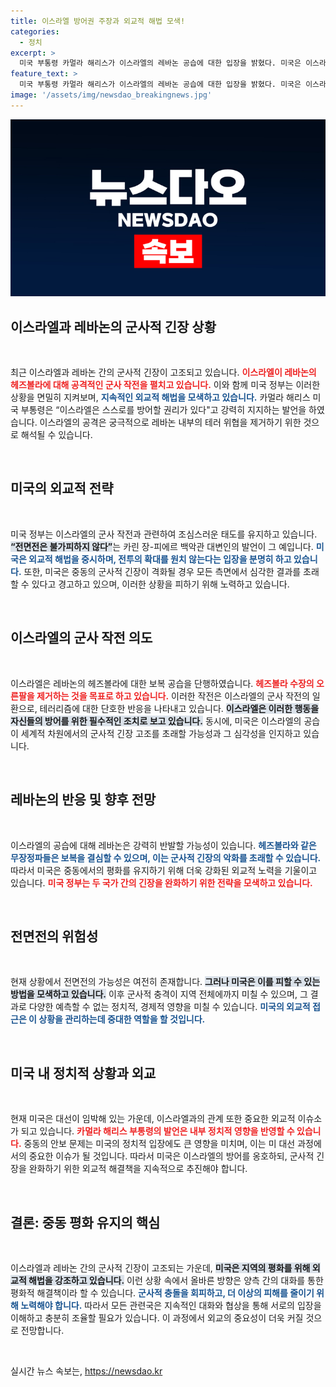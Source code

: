 ```yaml
---
title: 이스라엘 방어권 주장과 외교적 해법 모색!
categories:
  - 정치
excerpt: >
  미국 부통령 카멀라 해리스가 이스라엘의 레바논 공습에 대한 입장을 밝혔다. 미국은 이스라엘의 방어권을 지지하지만, 중동의 전면전 확산을 원치 않는다고 강조했다. 외교적 해법의 필요성이 부각되는 가운데, 과연 이 지역의 긴장은 어떻게 진정될까?
feature_text: >
  미국 부통령 카멀라 해리스가 이스라엘의 레바논 공습에 대한 입장을 밝혔다. 미국은 이스라엘의 방어권을 지지하지만, 중동의 전면전 확산을 원치 않는다고 강조했다. 외교적 해법의 필요성이 부각되는 가운데, 과연 이 지역의 긴장은 어떻게 진정될까?
image: '/assets/img/newsdao_breakingnews.jpg'
---
```


<p><img src="/assets/img/newsdao_breakingnews.jpg" alt="bookingtag 속보" /></p>

<h2 data-ke-size="size26">이스라엘과 레바논의 군사적 긴장 상황</h2>

<p data-ke-size="size16">&nbsp;</p>

<p>최근 이스라엘과 레바논 간의 군사적 긴장이 고조되고 있습니다. <b><span style="color: #ee2323;">이스라엘이 레바논의 헤즈볼라에 대해 공격적인 군사 작전을 펼치고 있습니다.</span></b> 이와 함께 미국 정부는 이러한 상황을 면밀히 지켜보며, <b><span style="color: #1a5490;">지속적인 외교적 해법을 모색하고 있습니다.</span></b> 카멀라 해리스 미국 부통령은 “이스라엘은 스스로를 방어할 권리가 있다"고 강력히 지지하는 발언을 하였습니다. 이스라엘의 공격은 궁극적으로 레바논 내부의 테러 위협을 제거하기 위한 것으로 해석될 수 있습니다.</p>

<p data-ke-size="size16">&nbsp;</p>

<h2 data-ke-size="size26">미국의 외교적 전략</h2>

<p data-ke-size="size16">&nbsp;</p>

<p>미국 정부는 이스라엘의 군사 작전과 관련하여 조심스러운 태도를 유지하고 있습니다. <b><span style="background-color: #21538527;">“전면전은 불가피하지 않다”</span></b>는 카린 장-피에르 백악관 대변인의 발언이 그 예입니다. <b><span style="color: #1a5490;">미국은 외교적 해법을 중시하며, 전투의 확대를 원치 않는다는 입장을 분명히 하고 있습니다.</span></b> 또한, 미국은 중동의 군사적 긴장이 격화될 경우 모든 측면에서 심각한 결과를 초래할 수 있다고 경고하고 있으며, 이러한 상황을 피하기 위해 노력하고 있습니다.</p>

<p data-ke-size="size16">&nbsp;</p>

<h2 data-ke-size="size26">이스라엘의 군사 작전 의도</h2>

<p data-ke-size="size16">&nbsp;</p>

<p>이스라엘은 레바논의 헤즈볼라에 대한 보복 공습을 단행하였습니다. <b><span style="color: #ee2323;">헤즈볼라 수장의 오른팔을 제거하는 것을 목표로 하고 있습니다.</span></b> 이러한 작전은 이스라엘의 군사 작전의 일환으로, 테러리즘에 대한 단호한 반응을 나타내고 있습니다. <b><span style="background-color: #21538527;">이스라엘은 이러한 행동을 자신들의 방어를 위한 필수적인 조치로 보고 있습니다.</span></b> 동시에, 미국은 이스라엘의 공습이 세계적 차원에서의 군사적 긴장 고조를 초래할 가능성과 그 심각성을 인지하고 있습니다.</p>

<p data-ke-size="size16">&nbsp;</p>

<h2 data-ke-size="size26">레바논의 반응 및 향후 전망</h2>

<p data-ke-size="size16">&nbsp;</p>

<p>이스라엘의 공습에 대해 레바논은 강력히 반발할 가능성이 있습니다. <b><span style="color: #1a5490;">헤즈볼라와 같은 무장정파들은 보복을 결심할 수 있으며, 이는 군사적 긴장의 악화를 초래할 수 있습니다.</span></b> 따라서 미국은 중동에서의 평화를 유지하기 위해 더욱 강화된 외교적 노력을 기울이고 있습니다. <b><span style="color: #ee2323;">미국 정부는 두 국가 간의 긴장을 완화하기 위한 전략을 모색하고 있습니다.</span></b></p>

<p data-ke-size="size16">&nbsp;</p>

<h2 data-ke-size="size26">전면전의 위험성</h2>

<p data-ke-size="size16">&nbsp;</p>

<p>현재 상황에서 전면전의 가능성은 여전히 존재합니다. <b><span style="background-color: #21538527;">그러나 미국은 이를 피할 수 있는 방법을 모색하고 있습니다.</span></b> 이후 군사적 충격이 지역 전체에까지 미칠 수 있으며, 그 결과로 다양한 예측할 수 없는 정치적, 경제적 영향을 미칠 수 있습니다. <b><span style="color: #1a5490;">미국의 외교적 접근은 이 상황을 관리하는데 중대한 역할을 할 것입니다.</span></b></p>

<p data-ke-size="size16">&nbsp;</p>

<h2 data-ke-size="size26">미국 내 정치적 상황과 외교</h2>

<p data-ke-size="size16">&nbsp;</p>

<p>현재 미국은 대선이 임박해 있는 가운데, 이스라엘과의 관계 또한 중요한 외교적 이슈소가 되고 있습니다. <b><span style="color: #ee2323;">카멀라 해리스 부통령의 발언은 내부 정치적 영향을 반영할 수 있습니다.</span></b> 중동의 안보 문제는 미국의 정치적 입장에도 큰 영향을 미치며, 이는 미 대선 과정에서의 중요한 이슈가 될 것입니다. 따라서 미국은 이스라엘의 방어를 옹호하되, 군사적 긴장을 완화하기 위한 외교적 해결책을 지속적으로 추진해야 합니다.</p>

<p data-ke-size="size16">&nbsp;</p>

<h2 data-ke-size="size26">결론: 중동 평화 유지의 핵심</h2>

<p data-ke-size="size16">&nbsp;</p>

<p>이스라엘과 레바논 간의 군사적 긴장이 고조되는 가운데, <b><span style="background-color: #21538527;">미국은 지역의 평화를 위해 외교적 해법을 강조하고 있습니다.</span></b> 이런 상황 속에서 올바른 방향은 양측 간의 대화를 통한 평화적 해결책이라 할 수 있습니다. <b><span style="color: #1a5490;">군사적 충돌을 회피하고, 더 이상의 피해를 줄이기 위해 노력해야 합니다.</span></b> 따라서 모든 관련국은 지속적인 대화와 협상을 통해 서로의 입장을 이해하고 충분히 조율할 필요가 있습니다. 이 과정에서 외교의 중요성이 더욱 커질 것으로 전망합니다. </p>

<p data-ke-size="size16">&nbsp;</p>
실시간 뉴스 속보는, <a href="https://newsdao.kr" rel="dofollow">https://newsdao.kr</a>


